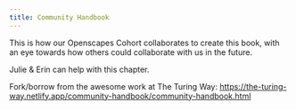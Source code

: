 ```yaml
---
title: Community Handbook
---
```


This is how our Openscapes Cohort collaborates to create this book, with an eye towards how others could collaborate with us in the future. 

Julie & Erin can help with this chapter.

Fork/borrow from the awesome work at The Turing Way: <https://the-turing-way.netlify.app/community-handbook/community-handbook.html>